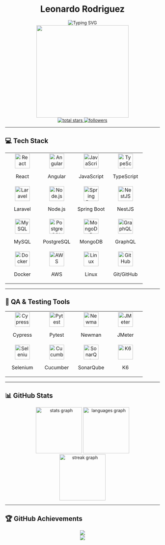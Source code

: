 # <div align="center">Leonardo Rodriguez</div>  

<div align="center"> 
  <img src="https://readme-typing-svg.demolab.com?font=Fira+Code&weight=600&size=30&duration=3000&pause=1000&color=7E3ACE&center=true&vCenter=true&random=false&width=435&lines=Software+Developer;Full+Stack+Developer;Tech+Enthusiast;QA+Engineer;Test+Automation" alt="Typing SVG" /> 
</div>  

<div align="center"> 
  <img src="https://i.pinimg.com/originals/a1/f7/08/a1f708eac9d21acb7f2768fc6c9fc321.jpg" width="300"/> 
</div>  

<div align="center"> 
  <a href="https://github.com/LeoRodriArias?tab=repositories&sort=stargazers"> 
    <img alt="total stars" title="Total stars on GitHub" src="https://custom-icon-badges.demolab.com/github/stars/LeoRodriArias?color=55960c&style=for-the-badge&labelColor=488207&logo=star"/>
  </a> 
  <a href="https://github.com/LeoRodriArias?tab=followers"> 
    <img alt="followers" title="Follow me on Github" src="https://custom-icon-badges.demolab.com/github/followers/LeoRodriArias?color=236ad3&labelColor=1155ba&style=for-the-badge&logo=person-add&label=Follow&logoColor=white"/>
  </a> 
</div>  

---

## 💻 Tech Stack  

<table align="center">
  <tr>
    <td align="center" width="96"><img src="https://techstack-generator.vercel.app/react-icon.svg" alt="React" width="48" height="48"/><p>React</p></td>
    <td align="center" width="96"><img src="https://skillicons.dev/icons?i=angular" alt="Angular" width="48" height="48"/><p>Angular</p></td>
    <td align="center" width="96"><img src="https://skillicons.dev/icons?i=js" alt="JavaScript" width="48" height="48"/><p>JavaScript</p></td>
    <td align="center" width="96"><img src="https://skillicons.dev/icons?i=ts" alt="TypeScript" width="48" height="48"/><p>TypeScript</p></td>
  </tr>
  <tr>
    <td align="center" width="96"><img src="https://skillicons.dev/icons?i=laravel" alt="Laravel" width="48" height="48"/><p>Laravel</p></td>
    <td align="center" width="96"><img src="https://skillicons.dev/icons?i=nodejs" alt="Node.js" width="48" height="48"/><p>Node.js</p></td>
    <td align="center" width="96"><img src="https://skillicons.dev/icons?i=spring" alt="Spring Boot" width="48" height="48"/><p>Spring Boot</p></td>
    <td align="center" width="96"><img src="https://skillicons.dev/icons?i=nestjs" alt="NestJS" width="48" height="48"/><p>NestJS</p></td>
  </tr>
  <tr>
    <td align="center" width="96"><img src="https://techstack-generator.vercel.app/mysql-icon.svg" alt="MySQL" width="48" height="48"/><p>MySQL</p></td>
    <td align="center" width="96"><img src="https://skillicons.dev/icons?i=postgres" alt="PostgreSQL" width="48" height="48"/><p>PostgreSQL</p></td>
    <td align="center" width="96"><img src="https://skillicons.dev/icons?i=mongodb" alt="MongoDB" width="48" height="48"/><p>MongoDB</p></td>
    <td align="center" width="96"><img src="https://skillicons.dev/icons?i=graphql" alt="GraphQL" width="48" height="48"/><p>GraphQL</p></td>
  </tr>
  <tr>
    <td align="center" width="96"><img src="https://skillicons.dev/icons?i=docker" alt="Docker" width="48" height="48"/><p>Docker</p></td>
    <td align="center" width="96"><img src="https://techstack-generator.vercel.app/aws-icon.svg" alt="AWS" width="48" height="48"/><p>AWS</p></td>
    <td align="center" width="96"><img src="https://skillicons.dev/icons?i=linux" alt="Linux" width="48" height="48"/><p>Linux</p></td>
    <td align="center" width="96"><img src="https://techstack-generator.vercel.app/github-icon.svg" alt="GitHub" width="48" height="48"/><p>Git/GitHub</p></td>
  </tr>
</table>  

---

## 🧪 QA & Testing Tools  

<table align="center">
  <tr>
    <td align="center" width="96"><img src="https://raw.githubusercontent.com/simple-icons/simple-icons/develop/icons/cypress.svg" alt="Cypress" width="48" height="48"/><p>Cypress</p></td>
    <td align="center" width="96"><img src="https://icon.icepanel.io/Technology/svg/Pytest.svg" alt="Pytest" width="48" height="48"/><p>Pytest</p></td>
    <td align="center" width="96"><img src="https://avatars.githubusercontent.com/u/10251060?s=200&v=4" alt="Newman" width="48" height="48"/><p>Newman</p></td>
    <td align="center" width="96"><img src="https://cdn.worldvectorlogo.com/logos/apache-jmeter.svg" alt="JMeter" width="48" height="48"/><p>JMeter</p></td>
  </tr>
  <tr>
    <td align="center" width="96"><img src="https://cdn.worldvectorlogo.com/logos/selenium.svg" alt="Selenium" width="48" height="48"/><p>Selenium</p></td>
    <td align="center" width="96"><img src="https://cdn.worldvectorlogo.com/logos/cucumber.svg" alt="Cucumber" width="48" height="48"/><p>Cucumber</p></td>
    <td align="center" width="96"><img src="https://cdn.worldvectorlogo.com/logos/sonarqube.svg" alt="SonarQube" width="48" height="48"/><p>SonarQube</p></td>
    <td align="center" width="96"><img src="https://cdn.worldvectorlogo.com/logos/k6-1.svg" alt="K6" width="48" height="48"/><p>K6</p></td>
  </tr>
</table>  

---

## 📊 GitHub Stats  

<div align="center"> 
  <img src="https://github-readme-stats.vercel.app/api?username=LeoRodriArias&hide_border=true&count_private=true&theme=radical&show_icons=true" height="150" alt="stats graph"/> 
  <img src="https://github-readme-stats.vercel.app/api/top-langs?username=LeoRodriArias&hide_border=true&layout=compact&theme=radical" height="150" alt="languages graph"/> 
</div>  

<div align="center"> 
  <img src="https://streak-stats.demolab.com?user=LeoRodriArias&theme=radical&hide_border=true" height="150" alt="streak graph"/> 
</div>  

---

## 🏆 GitHub Achievements  

<div align="center"> 
  <img src="https://github-profile-trophy.vercel.app/?username=LeoRodriArias&theme=radical&no-frame=true&no-bg=true&row=1&column=6&margin-w=15&margin-h=15"/> 
</div>  

<!-- Profile Views Counter -->
<div align="center"> 
  <img src="https://moe-counter.glitch.me/get/@LeoRodriArias?theme=rule34"/> 
</div>
